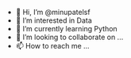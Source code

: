 - 👋 Hi, I’m @minupatelsf
- 👀 I’m interested in Data
- 🌱 I’m currently learning Python
- 💞️ I’m looking to collaborate on ...
- 📫 How to reach me ...

<!---
minupatelsf/minupatelsf is a ✨ special ✨ repository because its `README.md` (this file) appears on your GitHub profile.
You can click the Preview link to take a look at your changes.
--->
